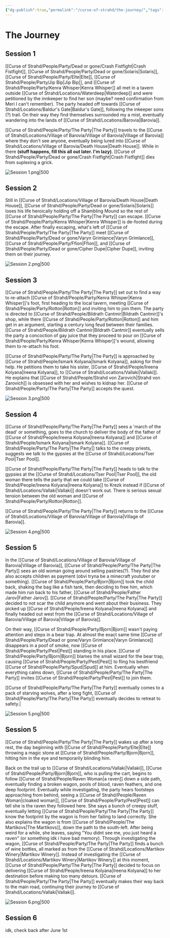 ```yaml
---
{"dg-publish":true,"permalink":"/curse-of-strahd/the-journey/","tags":["gardenEntry"]}
---
```


# The Journey
## Session 1
[[Curse of Strahd/People/Party/Dead or gone/Crash Fistfight\|Crash Fistfight]], [[Curse of Strahd/People/Party/Dead or gone/Solaris\|Solaris]], [[Curse of Strahd/People/Party/Elte\|Elte]], [[Curse of Strahd/People/Party/Jip Bip\|Jip Bip]], and [[Curse of Strahd/People/Party/Kenra Whisper\|Kenra Whisper]] all met in a tavern outside [[Curse of Strahd/Locations/Waterdeep\|Waterdeep]] and were petitioned by the innkeeper to find her son (maybe? need confirmation from Meri I can't remember). The party headed off towards [[Curse of Strahd/Locations/Baldur's Gate\|Baldur's Gate]], following the inkeeper sons (?) trail.
On their way they find themselves surrounded my a mist, eventually wandering into the lands of [[Curse of Strahd/Locations/Barovia\|Barovia]]. 

[[Curse of Strahd/People/Party/The Party\|The Party]] travels to the [[Curse of Strahd/Locations/Village of Barovia/Village of Barovia\|Village of Barovia]] where they don't see anyone, eventually being lured into [[Curse of Strahd/Locations/Village of Barovia/Death House\|Death House]]. While in there **(stuff happens, fill this all out later. I'm lazy)**. [[Curse of Strahd/People/Party/Dead or gone/Crash Fistfight\|Crash Fistfight]] dies from suplexing a grick.

![Session 1.png|500](/img/user/Curse%20of%20Strahd/Images/Maps/Session%201.png)
## Session 2
Still in [[Curse of Strahd/Locations/Village of Barovia/Death House\|Death House]], [[Curse of Strahd/People/Party/Dead or gone/Solaris\|Solaris]] loses his life heroically holding off a Shambling Mound so the rest of [[Curse of Strahd/People/Party/The Party\|The Party]] can escape. [[Curse of Strahd/People/Party/Kenra Whisper\|Kenra Whisper]] is de-footed during the escape. After finally escaping, what's left of [[Curse of Strahd/People/Party/The Party\|The Party]] meet [[Curse of Strahd/People/Party/Dead or gone/Varyn Grimlance\|Varyn Grimlance]], [[Curse of Strahd/People/Party/Ffion\|Ffion]], and [[Curse of Strahd/People/Party/Dead or gone/Cipher Dupe\|Cipher Dupe]], inviting them on their journey.

![Session 2.png|500](/img/user/Curse%20of%20Strahd/Images/Maps/Session%202.png)
## Session 3
[[Curse of Strahd/People/Party/The Party\|The Party]] set out to find a way to re-attach [[Curse of Strahd/People/Party/Kenra Whisper\|Kenra Whisper]]'s foot, first heading to the local tavern, meeting [[Curse of Strahd/People/Party/Rotton\|Rotton]] and inviting him to join them. The party is directed to [[Curse of Strahd/People/Bildrath Cantmir\|Bildrath Cantmir]]'s shop, while there [[Curse of Strahd/People/Party/Rotton\|Rotton]] and him get in an argument, starting a century long feud between their families. [[Curse of Strahd/People/Bildrath Cantmir\|Bildrath Cantmir]] eventually sells the party a concoction of gay juice that they proceed to pour on [[Curse of Strahd/People/Party/Kenra Whisper\|Kenra Whisper]]'s wound, allowing them to re-attach his foot.

[[Curse of Strahd/People/Party/The Party\|The Party]] is approached by [[Curse of Strahd/People/Ismark Kolyana\|Ismark Kolyana]], asking for their help. He petitions them to take his sister, [[Curse of Strahd/People/Ireena Kolyana\|Ireena Kolyana]], to [[Curse of Strahd/Locations/Vallaki\|Vallaki]]. He explains that [[Curse of Strahd/People/Strahd von Zarovich\|Strahd von Zarovich]] is obsessed with her and wishes to kidnap her. [[Curse of Strahd/People/Party/The Party\|The Party]] accepts the quest.

![Session 3.png|500](/img/user/Curse%20of%20Strahd/Images/Maps/Session%203.png)
## Session 4
[[Curse of Strahd/People/Party/The Party\|The Party]] sees a 'march of the dead' or something, goes to the church to deliver the body of the father of [[Curse of Strahd/People/Ireena Kolyana\|Ireena Kolyana]] and [[Curse of Strahd/People/Ismark Kolyana\|Ismark Kolyana]]. [[Curse of Strahd/People/Party/The Party\|The Party]] talks to the creepy priests, suggests we talk to the gypsies at the [[Curse of Strahd/Locations/Tser Pool\|Tser Pool]].

[[Curse of Strahd/People/Party/The Party\|The Party]] heads to talk to the gypsies at the [[Curse of Strahd/Locations/Tser Pool\|Tser Pool]], the old woman there tells the party that we could take [[Curse of Strahd/People/Ireena Kolyana\|Ireena Kolyana]] to Krezk instead if [[Curse of Strahd/Locations/Vallaki\|Vallaki]] doesn't work out. There is serious sexual tension between the old woman and [[Curse of Strahd/People/Party/Rotton\|Rotton]]. 

[[Curse of Strahd/People/Party/The Party\|The Party]] returns to the [[Curse of Strahd/Locations/Village of Barovia/Village of Barovia\|Village of Barovia]].

![Session 4.png|500](/img/user/Curse%20of%20Strahd/Images/Maps/Session%204.png)
## Session 5
In the [[Curse of Strahd/Locations/Village of Barovia/Village of Barovia\|Village of Barovia]], [[Curse of Strahd/People/Party/The Party\|The Party]] sees an old woman going around selling pastries(?). They find she also accepts children as payment (obvi tryna be a minecraft youtuber or something). [[Curse of Strahd/People/Party/Bjorn\|Bjorn]] took the child back, shaking the bag like a fish tank, then deciding to free him, which made him run back to his father, [[Curse of Strahd/People/Father Jarov\|Father Jarov]]. [[Curse of Strahd/People/Party/The Party\|The Party]] decided to not scar the child anymore and went about their business. They picked up [[Curse of Strahd/People/Ireena Kolyana\|Ireena Kolyana]] and finally headed out west from the [[Curse of Strahd/Locations/Village of Barovia/Village of Barovia\|Village of Barovia]].

On their way, [[Curse of Strahd/People/Party/Bjorn\|Bjorn]] wasn't paying attention and steps in a bear trap. At almost the exact same time [[Curse of Strahd/People/Party/Dead or gone/Varyn Grimlance\|Varyn Grimlance]] disappears in a poof of smoke, now [[Curse of Strahd/People/Party/Pest\|Pest]] standing in his place. [[Curse of Strahd/People/Party/Bjorn\|Bjorn]] blames the small wizard for the bear trap, causing [[Curse of Strahd/People/Party/Pest\|Pest]] to fling his bestfriend [[Curse of Strahd/People/Party/Spud\|Spud]] at him. Eventually when everything calms down, [[Curse of Strahd/People/Party/The Party\|The Party]] invites [[Curse of Strahd/People/Party/Pest\|Pest]] to join them.

[[Curse of Strahd/People/Party/The Party\|The Party]] eventually comes to a pack of starving wolves, after a long fight, [[Curse of Strahd/People/Party/The Party\|The Party]] eventually decides to retreat to safety.|

![Session 5.png|500](/img/user/Curse%20of%20Strahd/Images/Maps/Session%205.png)
## Session 5
[[Curse of Strahd/People/Party/The Party\|The Party]] wakes up after a long rest, the day beginning with [[Curse of Strahd/People/Party/Elte\|Elte]] throwing a magic stone at [[Curse of Strahd/People/Party/Bjorn\|Bjorn]], hitting him in the eye and temporarily blinding him. 

Back on the trail up to [[Curse of Strahd/Locations/Vallaki\|Vallaki]], [[Curse of Strahd/People/Party/Bjorn\|Bjorn]], who is pulling the cart, begins to follow [[Curse of Strahd/People/Raven Woman\|a raven]] down a side path, eventually finding a broken wagon, pools of blood, raven feathers, and one deep footprint. Eventually while investigating, the party hears footsteps approaching from behind, seeing a [[Curse of Strahd/People/Raven Woman\|cloaked woman]], [[Curse of Strahd/People/Party/Pest\|Pest]] can tell she is the raven they followed here. She says a bunch of creepy stuff, eventually letting [[Curse of Strahd/People/Party/The Party\|The Party]] know the footprint by the wagon is from her failing to land correctly. She also explains the wagon is from [[Curse of Strahd/People/The Martikovs\|The Martikovs]], down the path to the south-left. After being weird for a while, she leaves, saying "You didnt see me, you just heard a raven" (or something idk i have bad memory). Through investigating the wagon, [[Curse of Strahd/People/Party/The Party\|The Party]] finds a bunch of wine bottles, all marked as from the [[Curse of Strahd/Locations/Martikov Winery\|Martikov Winery]]. Instead of investigating the [[Curse of Strahd/Locations/Martikov Winery\|Martikov Winery]] at this moment, [[Curse of Strahd/People/Party/The Party\|The Party]] decided to focus on delivering [[Curse of Strahd/People/Ireena Kolyana\|Ireena Kolyana]] to her destination before making too many detours. [[Curse of Strahd/People/Party/The Party\|The Party]] eventually makes their way back to the main road, continuing their journey to [[Curse of Strahd/Locations/Vallaki\|Vallaki]].

![Session 6.png|500](/img/user/Curse%20of%20Strahd/Images/Maps/Session%206.png)
## Session 6
idk, check back after June 1st